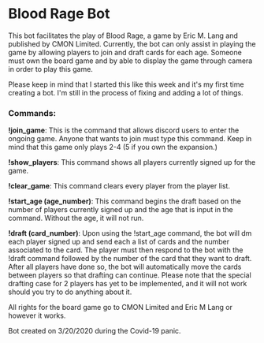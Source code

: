 # Blood Rage Bot
This bot facilitates the play of Blood Rage, a game by Eric M. Lang and published by CMON Limited.
Currently, the bot can only assist in playing the game by allowing players to join and draft cards
for each age. Someone must own the board game and by able to display the game through camera in
order to play this game.

Please keep in mind that I started this like this week and it's my first time creating a bot.
I'm still in the process of fixing and adding a lot of things.

### Commands:
**!join_game**: This is the command that allows discord users to enter the ongoing game. Anyone that
wants to join must type this command. Keep in mind that this game only plays 2-4 (5 if you own the
expansion.)

**!show_players**: This command shows all players currently signed up for the game.

**!clear_game**: This command clears every player from the player list.

**!start_age (age_number)**: This command begins the draft based on the number of players currently signed
up and the age that is input in the command. Without the age, it will not run.

**!draft (card_number)**: Upon using the !start_age command, the bot will dm each player signed up and
send each a list of cards and the number associated to the card. The player must then respond to
the bot with the !draft command followed by the number of the card that they want to draft. After
all players have done so, the bot will automatically move the cards between players so that drafting
can continue. Please note that the special drafting case for 2 players has yet to be implemented, and
it will not work should you try to do anything about it.

All rights for the board game go to CMON Limited and Eric M Lang or however it works.

Bot created on 3/20/2020 during the Covid-19 panic.
